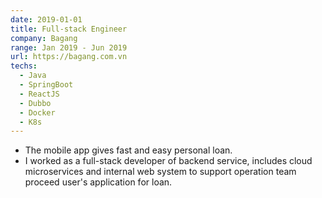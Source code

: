 ```yaml
---
date: 2019-01-01
title: Full-stack Engineer
company: Bagang
range: Jan 2019 - Jun 2019
url: https://bagang.com.vn
techs:
  - Java
  - SpringBoot
  - ReactJS
  - Dubbo
  - Docker
  - K8s
---
```


- The mobile app gives fast and easy personal loan.
- I worked as a full-stack developer of backend service, includes cloud microservices and internal web system to support operation team proceed user's application for loan.
